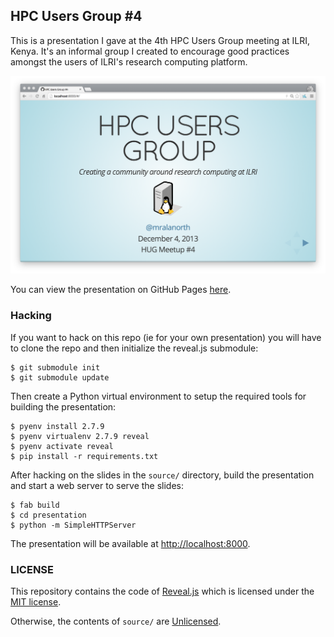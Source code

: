 ## HPC Users Group #4
This is a presentation I gave at the 4th HPC Users Group meeting at ILRI, Kenya. It's an informal group I created to encourage good practices amongst the users of ILRI's research computing platform.

![Screenshot](/screenshot@2x.png?raw=true "Screenshot")

You can view the presentation on GitHub Pages [here](https://alanorth.github.io/hpc-users-group4).

### Hacking
If you want to hack on this repo (ie for your own presentation) you will have to clone the repo and then initialize the reveal.js submodule:

    $ git submodule init
    $ git submodule update

Then create a Python virtual environment to setup the required tools for building the presentation:

    $ pyenv install 2.7.9
    $ pyenv virtualenv 2.7.9 reveal
    $ pyenv activate reveal
    $ pip install -r requirements.txt

After hacking on the slides in the `source/` directory, build the presentation and start a web server to serve the slides:

    $ fab build
    $ cd presentation
    $ python -m SimpleHTTPServer

The presentation will be available at [http://localhost:8000](http://localhost:8000).

### LICENSE
This repository contains the code of [Reveal.js](https://github.com/hakimel/reveal.js) which is licensed under the [MIT license](https://github.com/hakimel/reveal.js/blob/master/LICENSE).

Otherwise, the contents of `source/` are [Unlicensed](http://unlicense.org/UNLICENSE).
